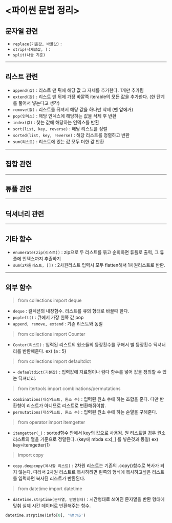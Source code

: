 # <파이썬 문법 정리>

## 문자열 관련 
- `replace(기존값, 바꿀값)` :
- `strip(삭제할값, )` : 
- `split(나눌 기준)`

---

## 리스트 관련
- `append(값)` : 리스트 맨 뒤에 해당 값 그 자체를 추가한다. 1개만 추가됨
- `extend(값)` : 리스트 맨 뒤에 가장 바깥쪽 iterable의 모든 값을 추가한다. (한 단계를 풀어서 넣는다고 생각)
- `remove(값)` : 리스트를 뒤져서 해당 값을 하나만 삭제 (맨 앞에거)
- `pop(인덱스)` : 해당 인덱스에 해당하는 값을 삭제 후 반환
- `index(값)` : 찾는 값에 해당하는 인덱스를 반환
- `sort(list, key, reverse)` : 해당 리스트를 정렬
- `sorted(list, key, reverse)` : 해당 리스트를 정렬하고 반환
- `sum(리스트)` : 리스트에 있는 값 모두 더한 값 반환

---

## 집합 관련

---

## 튜플 관련

---

## 딕셔너리 관련

---

## 기타 함수

- `enumerate(zip(리스트))` : zip으로 두 리스트를 묶고 순회하면 튜플로 출력, 그 튜플에 인덱스까지 추출하기
- `sum(2차원리스트, [])` : 2차원리스트 입력시 모두 flatten해서 1차원리스트로 반환.

---

## 외부 함수
> from collections import deque
- `deque` : 컬렉션의 내장함수. 리스트를 큐의 형태로 바꿀때 한다.
- `popleft()` : 큐에서 가장 왼쪽 값 pop
- `append, remove, extend` : 기존 리스트와 동일

> from collections import Counter
- `Conter(리스트)` : 입력된 리스트의 원소들의 등장횟수를 구해서 별 등장횟수 딕셔너리를 반환해준다. ex) {a : 5}

> from collections import defaultdict
- `= defaultdict(기본값)` : 입력값에 자료형이나 람다 함수를 넣어 값을 정의할 수 있는 딕셔너리.

> from itertools import combinations/permutations
- `combinations(대상리스트, 원소 수)` : 입력된 원소 수에 하는 조합을
준다. 다만 반환형이 리스트가 아니므로 리스트로 변환해줘야함.
- `permutations(대상리스트, 원소 수)` : 입력된 원소 수에 하는 순열을 구해준다.

> from operator import itemgetter
- `itemgetter(_)` : sorted함수 안에서 key의 값으로 사용됨. 원 리스트일 경우 원소 리스트의 열을 기준으로 정렬된다. (key에 mbda x:x[_] 를 넣은것과 동일) ex) key=itemgetter(1)

> import copy
- `copy.deepcopy(복사할 리스트)` : 2차원 리스트는 기존의 .copy()함수로 복사가 되지 않는다. 따라서 2차원 리스트르 복사하려면 왼쪽의 형식에 복사하고싶은 리스트를 입력하면 복사된 리스트가 반환된다.

> from datetime import datetime
- `datetime.strptime(문자열, 반환형태)` : 시간형태로 쓰여진 문자열을 반환 형태에 맞춰 실제 시간 데이터로 반환해주는 함수.
```python
datetime.strptime(info[0], '%M:%S')
```



